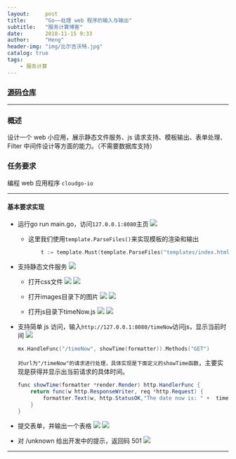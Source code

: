 ```yaml
---
layout:     post
title:      "Go——处理 web 程序的输入与输出"
subtitle:   "服务计算博客"
date:       2018-11-15 9:33
author:     "Heng"
header-img: "img/比尔吉沃特.jpg"
catalog: true
tags:
    - 服务计算
---
```


### [源码仓库](https://github.com/ClearLoveH/Go/tree/master/CloudGo)

---
### 概述

设计一个 web 小应用，展示静态文件服务、js 请求支持、模板输出、表单处理、Filter 中间件设计等方面的能力。（不需要数据库支持）

### 任务要求

编程 web 应用程序 `cloudgo-io`

---

#### 基本要求实现

- 运行go run main.go，访问`127.0.0.1:8080`主页
![](/img/in-post/post-fuwujisuan/cloudGo/1.png)

    - 这里我们使用`template.ParseFiles()`来实现模板的渲染和输出
        ```go
            t := template.Must(template.ParseFiles("templates/index.html"))
        ```

- 支持静态文件服务
    ![](/img/in-post/post-fuwujisuan/cloudGo/5.png)
    
    - 打开css文件
    ![](/img/in-post/post-fuwujisuan/cloudGo/6.png)
    ![](/img/in-post/post-fuwujisuan/cloudGo/7.png)
    - 打开images目录下的图片
    ![](/img/in-post/post-fuwujisuan/cloudGo/9.png)
    ![](/img/in-post/post-fuwujisuan/cloudGo/8.png)

    - 打开js目录下timeNow.js
    ![](/img/in-post/post-fuwujisuan/cloudGo/10.png)
    ![](/img/in-post/post-fuwujisuan/cloudGo/11.png)

- 支持简单 js 访问，输入`http://127.0.0.1:8080/timeNow`访问js，显示当前时间
![](/img/in-post/post-fuwujisuan/cloudGo/2.png)

    ```go
    mx.HandleFunc("/timeNow", showTime(formatter)).Methods("GET")
    ```
    `对url为"/timeNow"的请求进行处理，具体实现是下面定义的showTime函数`，主要实现是获得并显示出当前请求的具体时间。
    ```java
    func showTime(formatter *render.Render) http.HandlerFunc {
        return func(w http.ResponseWriter, req *http.Request) {
            formatter.Text(w, http.StatusOK,"The date now is: " +  time.Now().Format("2006/01/02 15:04:05"))
        }
    }
    ```

- 提交表单，并输出一个表格
![](/img/in-post/post-fuwujisuan/cloudGo/3.png)
![](/img/in-post/post-fuwujisuan/cloudGo/4.png)

- 对 /unknown 给出开发中的提示，返回码 501
![](/img/in-post/post-fuwujisuan/cloudGo/12.png)


---



